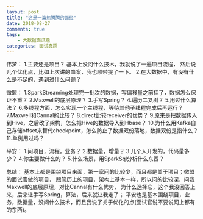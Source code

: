 ```yaml
---
layout: post
title: "这是一篇热腾腾的面经"
date: 2018-08-27
comments: true
tags: 
	- 大数据面试题
categories: 面试真题
---
```

伟梦：
	1.主要还是项目？
		基本上没问什么技术，我就说了一遍项目流程，
		然后说几个优化点，比如上次讲的血案，我也顺带提了一下。
	2.在大数据中，有没有什么是不足的，遇到过什么问题？
<!--more--> 

微盟：
	1.SparkStreaming处理完一批次的数据，写偏移量之前挂了，数据怎么保证不重？
	2.Maxwell的底层原理？
	3.手写Spring？
	4.遍历二叉树？
	5.用过什么算法？
	6.多线程方面，怎么实现一个主线程，等待其他子线程完成后再运行？
	7.Maxwell和Cannal的比较？
	8.direct比较receiver的优势？
	9.原来是把数据传入到Hive，之后改了架构，怎么把Hive的数据导入到Hbase？
	10.为什么用Kafka自己存储offset来替代checkpoint，怎么防止了数据双份落地，数据双份是指什么？
	11.单例用过吗？
	

平安：
	1.问项目，流程，业务？
	2.数据量，增量？
	3.几个人开发的，代码量多少？
	4.你主要做什么的？
	5.什么场景，用SparkSql分析什么东西？
	
	

总结：
	基本上都是围绕项目来面，第一家问的比较少，而且都是关于项目；微盟的面试官做的项目，
	跟简历上的项目，架构上基本一样，所以问的比较深，问我Maxwell的底层原理，对比Cannal有什么优势，
	为什么选择它，这个我没回答上来，后来让手写Spring，算法，后来就让我走了；
	平安也是基本围绕项目，业务，数据量，没问什么技术，而且我说了关于优化的点(面试官说不要说网上都有的东西)。
